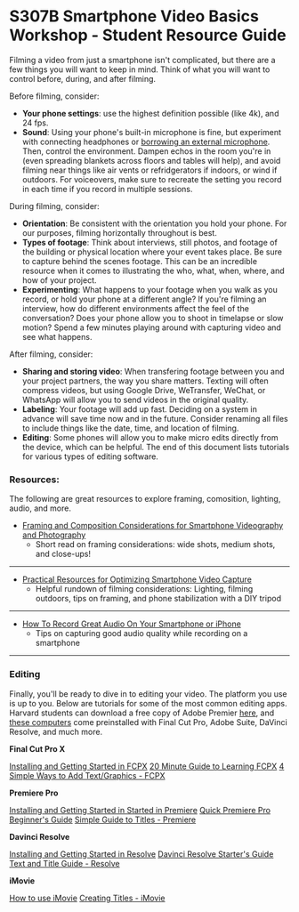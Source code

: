 # S307B Smartphone Video Basics Workshop - Student Resource Guide
Filming a video from just a smartphone isn't complicated, but there are a few things you will want to keep in mind. Think of what you will want to control before, during, and after filming. 

Before filming, consider:
- **Your phone settings**: use the highest definition possible (like 4k), and 24 fps.
- **Sound**: Using your phone's built-in microphone is fine, but experiment with connecting headphones or [borrowing an external microphone](https://library.harvard.edu/spaces?room=161&room_type=481). Then, control the environment. Dampen echos in the room you're in (even spreading blankets across floors and tables will help), and avoid filming near things like air vents or refridgerators if indoors, or wind if outdoors. For voiceovers, make sure to recreate the setting you record in each time if you record in multiple sessions. 

During filming, consider:
- **Orientation**: Be consistent with the orientation you hold your phone. For our purposes, filming horizontally throughout is best.
- **Types of footage**: Think about interviews, still photos, and footage of the building or physical location where your event takes place. Be sure to capture behind the scenes footage. This can be an incredible resource when it comes to illustrating the who, what, when, where, and how of your project. 
- **Experimenting**: What happens to your footage when you walk as you record, or hold your phone at a different angle? If you're filming an interview, how do different environments affect the feel of the conversation?  Does your phone allow you to shoot in timelapse or slow motion? Spend a few minutes playing around with capturing video and see what happens.

After filming, consider:
- **Sharing and storing video**: When transfering footage between you and your project partners, the way you share matters. Texting will often compress videos, but using Google Drive, WeTransfer, WeChat, or WhatsApp will allow you to send videos in the original quality. 
- **Labeling**: Your footage will add up fast. Deciding on a system in advance will save time now and in the future. Consider renaming all files to include things like the date, time, and location of filming.
- **Editing**: Some phones will allow you to make micro edits directly from the device, which can be helpful. The end of this document lists tutorials for various types of editing software.


### Resources:
The following are great resources to explore framing, comosition, lighting, audio, and more. 

- [Framing and Composition Considerations for Smartphone Videography and Photography](https://express.adobe.com/page/qJHuu5kH4oXHr/)
    - Short read on framing considerations: wide shots, medium shots, and close-ups!
---



- [Practical Resources for Optimizing Smartphone Video Capture](https://express.adobe.com/page/LmQH0BMLfWghT/)
    - Helpful rundown of filming considerations: Lighting, filming outdoors, tips on framing, and phone stabilization with a DIY tripod
---
- [How To Record Great Audio On Your Smartphone or iPhone](https://www.youtube.com/watch?v=uta6A20_vMc)
    - Tips on capturing good audio quality while recording on a smartphone
---

### Editing

Finally, you'll be ready to dive in to editing your video. The platform you use is up to you. Below are tutorials for some of the most common editing apps. Harvard students can download a free copy of Adobe Premier [here](https://huit.harvard.edu/adobe-creative-cloud), and [these computers](https://library.harvard.edu/spaces?room=161&room_type=481) come preinstalled with Final Cut Pro, Adobe Suite, DaVinci Resolve, and much more.


**Final Cut Pro X**

[Installing and Getting Started in FCPX](http://resources.learninglab.xyz/simple/people/casey-c/FCPX-getStarted)
[20 Minute Guide to Learning FCPX](https://www.youtube.com/watch?v=ygBlgaT78mM)
[4 Simple Ways to Add Text/Graphics - FCPX](https://www.premiumbeat.com/blog/4-simple-ways-to-add-text-and-titles-in-final-cut-pro-x/)

**Premiere Pro**

[Installing and Getting Started in Started in Premiere](http://resources.learninglab.xyz/simple/people/casey-c/Premiere-getStarted)
[Quick Premiere Pro Beginner's Guide](https://www.youtube.com/watch?v=Hls3Tp7JS8E)
[Simple Guide to Titles - Premiere](https://blog.pond5.com/8629-how-to-create-video-titles-in-adobe-premiere-pro/)

**Davinci Resolve**

[Installing and Getting Started in Resolve](http://resources.learninglab.xyz/simple/people/casey-c/Resolve-getStarted)
[Davinci Resolve Starter's Guide](https://www.youtube.com/watch?v=4o-XE-DorMw)
[Text and Title Guide - Resolve](https://motionarray.com/learn/davinci-resolve/davinci-resolve-titles-tutorial/)

**iMovie**

[How to use iMovie](https://www.youtube.com/watch?v=aRLT9L_L1Pw)
[Creating Titles - iMovie](https://www.idownloadblog.com/2019/08/21/add-edit-imovie-title-mac-ios/)

